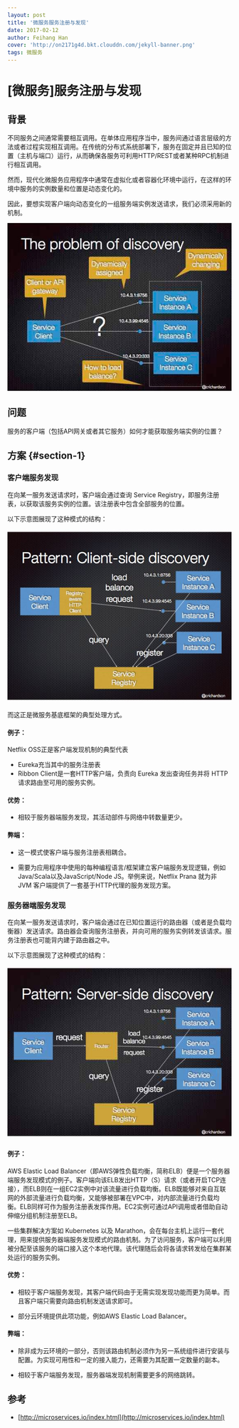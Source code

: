 ```yaml
---
layout: post
title: '微服务服务注册与发现'
date: 2017-02-12
author: Feihang Han
cover: 'http://on2171g4d.bkt.clouddn.com/jekyll-banner.png'
tags: 微服务
---
```


# \[微服务\]服务注册与发现

## 背景

不同服务之间通常需要相互调用。在单体应用程序当中，服务间通过语言层级的方法或者过程实现相互调用。在传统的分布式系统部署下，服务在固定并且已知的位置（主机与端口）运行，从而确保各服务可利用HTTP/REST或者某种RPC机制进行相互调用。

然而，现代化微服务应用程序中通常在虚拟化或者容器化环境中运行，在这样的环境中服务的实例数量和位置是动态变化的。

因此，要想实现客户端向动态变化的一组服务端实例发送请求，我们必须采用新的机制。

![](/assets/doc_imgs/服务注册与发现.jpg)

## 问题

服务的客户端（包括API网关或者其它服务）如何才能获取服务端实例的位置？

## 方案 {#section-1}

### 客户端服务发现

在向某一服务发送请求时，客户端会通过查询 Service Registry，即服务注册表，以获取该服务实例的位置。该注册表中包含全部服务的位置。

以下示意图展现了这种模式的结构：

![](/assets/doc_imgs/client-side-discovery.jpg)

而这正是微服务基底框架的典型处理方式。

#### 例子：

Netflix OSS正是客户端发现机制的典型代表

* Eureka充当其中的服务注册表
* Ribbon Client是一套HTTP客户端，负责向 Eureka 发出查询任务并将 HTTP 请求路由至可用的服务实例。

#### 优势：

* 相较于服务器端服务发现，其活动部件与网络中转数量更少。

#### 弊端：

* 这一模式使客户端与服务注册表相耦合。

* 需要为应用程序中使用的每种编程语言/框架建立客户端服务发现逻辑，例如Java/Scala以及JavaScript/Node JS。举例来说，Netflix Prana 就为非 JVM 客户端提供了一套基于HTTP代理的服务发现方案。

### 服务器端服务发现

在向某一服务发送请求时，客户端会通过在已知位置运行的路由器（或者是负载均衡器）发送请求。路由器会查询服务注册表，并向可用的服务实例转发该请求。服务注册表也可能背内建于路由器之中。

以下示意图展现了这种模式的结构：

![](/assets/doc_imgs/server-side-discovery.jpg)

#### 例子：

AWS Elastic Load Balancer（即AWS弹性负载均衡，简称ELB）便是一个服务器端服务发现模式的例子。客户端向该ELB发出HTTP（S）请求（或者开启TCP连接），而ELB则在一组EC2实例中对该流量进行负载均衡。ELB既能够对来自互联网的外部流量进行负载均衡，又能够被部署在VPC中，对内部流量进行负载均衡。ELB同样可作为服务注册表发挥作用。EC2实例可通过API调用或者借助自动伸缩分组机制注册至ELB。

一些集群解决方案如 Kubernetes 以及 Marathon，会在每台主机上运行一套代理，用来提供服务器端服务发现模式的路由机制。为了访问服务，客户端可以利用被分配至该服务的端口接入这个本地代理。该代理随后会将各请求转发给在集群某处运行的服务实例。

#### 优势：

* 相较于客户端服务发现，其客户端代码由于无需实现发现功能而更为简单。而且客户端只需要向路由机制发送请求即可。

* 部分云环境提供此项功能，例如AWS Elastic Load Balancer。

#### 弊端：

* 除非成为云环境的一部分，否则该路由机制必须作为另一系统组件进行安装与配置。为实现可用性和一定的接入能力，还需要为其配置一定数量的副本。

* 相较于客户端服务发现，服务器端发现机制需要更多的网络跳转。

## 参考

* [http://microservices.io/index.html](http://microservices.io/index.html)



